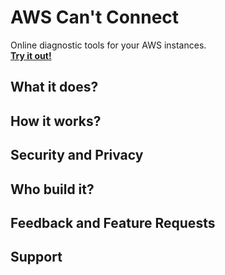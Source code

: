 # AWS Can't Connect
Online diagnostic tools for your AWS instances.  
**[Try it out!](https://feoff3.github.io/aws-cant-connect/)**

## What it does?


## How it works?


## Security and Privacy


## Who build it?


## Feedback and Feature Requests


## Support

